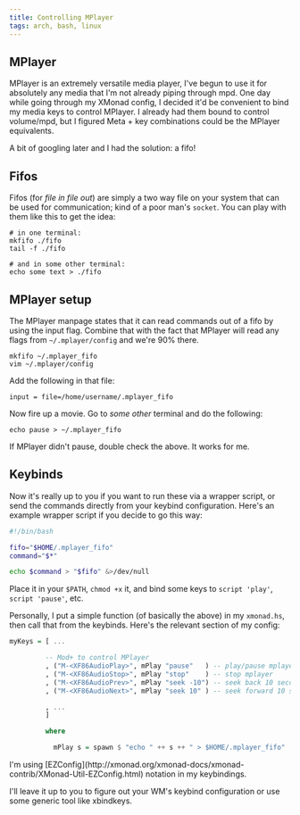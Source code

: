 ```yaml
---
title: Controlling MPlayer
tags: arch, bash, linux
---
```


## MPlayer

MPlayer is an extremely versatile media player, I've begun to use
it for absolutely any media that I'm not already piping through
mpd. One day while going through my XMonad config, I decided it'd
be convenient to bind my media keys to control MPlayer. I already
had them bound to control volume/mpd, but I figured Meta + key
combinations could be the MPlayer equivalents.

A bit of googling later and I had the solution: a fifo!

## Fifos

Fifos (for *file in file out*) are simply a two way file on your
system that can be used for communication; kind of a poor man's
`socket`. You can play with them like this to get the idea:

    # in one terminal:
    mkfifo ./fifo
    tail -f ./fifo
    
    # and in some other terminal:
    echo some text > ./fifo

## MPlayer setup

The MPlayer manpage states that it can read commands out of a fifo
by using the input flag. Combine that with the fact that MPlayer
will read any flags from `~/.mplayer/config` and we're 90% there.

    mkfifo ~/.mplayer_fifo
    vim ~/.mplayer/config

Add the following in that file:

    input = file=/home/username/.mplayer_fifo

Now fire up a movie. Go to *some other* terminal and do the
following:

    echo pause > ~/.mplayer_fifo

If MPlayer didn't pause, double check the above. It works for me.

## Keybinds

Now it's really up to you if you want to run these via a wrapper
script, or send the commands directly from your keybind
configuration. Here's an example wrapper script if you decide to go
this way:

```bash 
#!/bin/bash

fifo="$HOME/.mplayer_fifo"
command="$*"

echo $command > "$fifo" &>/dev/null
```

Place it in your `$PATH`, `chmod +x` it, and bind some keys to
`script 'play'`, `script 'pause'`, etc.

Personally, I put a simple function (of basically the above) in my
`xmonad.hs`, then call that from the keybinds. Here's the relevant
section of my config:

```haskell 
myKeys = [ ...

         -- Mod+ to control MPlayer
         , ("M-<XF86AudioPlay>", mPlay "pause"   ) -- play/pause mplayer
         , ("M-<XF86AudioStop>", mPlay "stop"    ) -- stop mplayer
         , ("M-<XF86AudioPrev>", mPlay "seek -10") -- seek back 10 seconds
         , ("M-<XF86AudioNext>", mPlay "seek 10" ) -- seek forward 10 seconds

         , ...
         ] 

         where

           mPlay s = spawn $ "echo " ++ s ++ " > $HOME/.mplayer_fifo"
```

<div class="well">
I'm using 
[EZConfig](http://xmonad.org/xmonad-docs/xmonad-contrib/XMonad-Util-EZConfig.html) 
notation in my keybindings.
</div>

I'll leave it up to you to figure out your WM's keybind
configuration or use some generic tool like xbindkeys.
